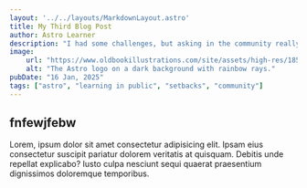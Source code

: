 ```yaml
---
layout: '../../layouts/MarkdownLayout.astro'
title: My Third Blog Post
author: Astro Learner
description: "I had some challenges, but asking in the community really helped!"
image:
    url: "https://www.oldbookillustrations.com/site/assets/high-res/1851-1854/chaharbagh-school-768.jpg"
    alt: "The Astro logo on a dark background with rainbow rays."
pubDate: "16 Jan, 2025"
tags: ["astro", "learning in public", "setbacks", "community"]
---
```

## fnfewjfebw

Lorem, ipsum dolor sit amet consectetur adipisicing elit. Ipsam eius consectetur suscipit pariatur dolorem veritatis at quisquam. Debitis unde repellat explicabo? Iusto culpa nesciunt sequi quaerat praesentium dignissimos doloremque temporibus.